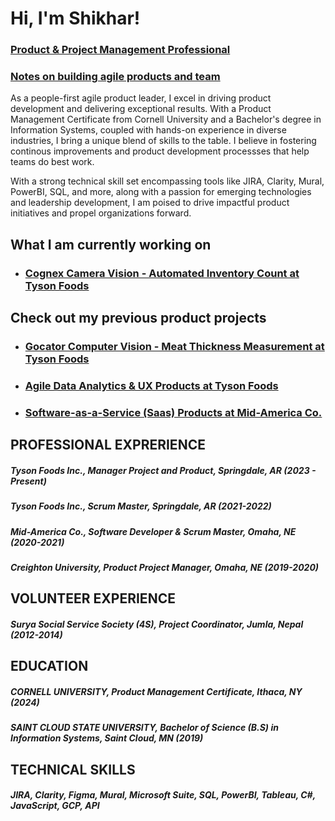 <h1>Hi, I'm Shikhar!</h1>
<h3><a href="https://www.linkedin.com/in/shikharstha/">Product & Project Management Professional</a></h3>
<h3><a href="https://www.linkedin.com/build-relation/newsletter-follow?entityUrn=7137295985310924800">Notes on building agile products and team </a></h3>

As a people-first agile product leader, I excel in driving product development and delivering exceptional results. With a Product Management Certificate from Cornell University and a Bachelor's degree in Information Systems, coupled with hands-on experience in diverse industries, I bring a unique blend of skills to the table. I believe in fostering continous improvements and product development processses that help teams do best work. 

With a strong technical skill set encompassing tools like JIRA, Clarity, Mural, PowerBI, SQL, and more, along with a passion for emerging technologies and leadership development, I am poised to drive impactful product initiatives and propel organizations forward.

## What I am currently working on
* ### [Cognex Camera Vision - Automated Inventory Count at Tyson Foods](CognexProduct@tysonfoods.md)

## Check out my previous product projects
* ### [Gocator Computer Vision - Meat Thickness Measurement at Tyson Foods](GocatorProduct@tysonfoods.md)
* ### [Agile Data Analytics & UX Products at Tyson Foods](ScrumMaster.md)
* ### [Software-as-a-Service (Saas) Products at Mid-America Co.](SoftwareDevelopmentWork.md)

## PROFESSIONAL EXPRERIENCE
##### Tyson Foods Inc., Manager Project and Product, Springdale, AR (2023 - Present) <br />
##### Tyson Foods Inc., Scrum Master, Springdale, AR (2021-2022) <br />
##### Mid-America Co.,  Software Developer & Scrum Master, Omaha, NE (2020-2021) <br />
##### Creighton University, Product Project Manager, Omaha, NE (2019-2020) <br />

## VOLUNTEER EXPERIENCE
##### Surya Social Service Society (4S), Project Coordinator, Jumla, Nepal (2012-2014)

## EDUCATION
##### CORNELL UNIVERSITY, Product Management Certificate, Ithaca, NY (2024) <br />
##### SAINT CLOUD STATE UNIVERSITY, Bachelor of Science (B.S) in Information Systems, Saint Cloud, MN (2019)

## TECHNICAL SKILLS
##### JIRA, Clarity, Figma, Mural, Microsoft Suite, SQL, PowerBI, Tableau, C#, JavaScript, GCP, API


